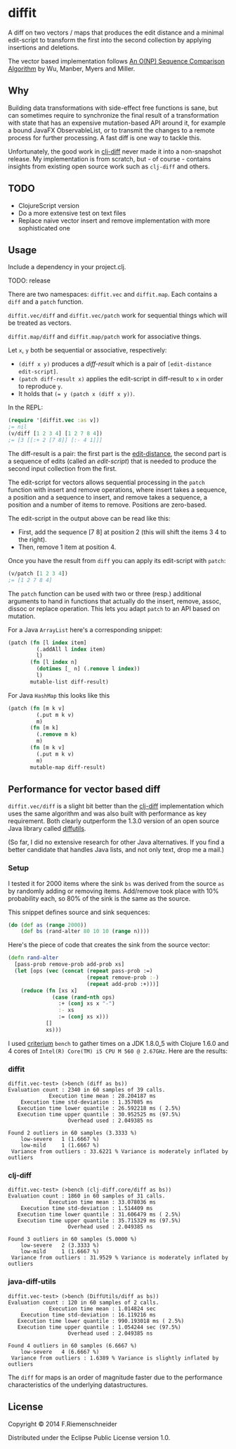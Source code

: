 # diffit

A diff on two vectors / maps that produces the edit distance and a
minimal edit-script to transform the first into the second collection
by applying insertions and deletions.

The vector based implementation follows
[An O(NP) Sequence Comparison Algorithm](http://www.itu.dk/stud/speciale/bepjea/xwebtex/litt/an-onp-sequence-comparison-algorithm.pdf)
by Wu, Manber, Myers and Miller.

## Why

Building data transformations with side-effect free functions is sane,
but can sometimes require to synchronize the final result of a
transformation with state that has an expensive mutation-based API
around it, for example a bound JavaFX ObservableList, or to transmit the
changes to a remote process for further processing. A fast diff is one
way to tackle this.

Unfortunately, the good work in
[clj-diff](https://github.com/brentonashworth/clj-diff) never made it
into a non-snapshot release. My implementation is from scratch, but - of
course - contains insights from existing open source work such as `clj-diff`
and others.

## TODO

* ClojureScript version
* Do a more extensive test on text files
* Replace naive vector insert and remove implementation with more sophisticated one

## Usage

Include a dependency in your project.clj.

TODO: release


There are two namespaces: `diffit.vec` and `diffit.map`. Each contains
a `diff` and a `patch` function.

`diffit.vec/diff` and `diffit.vec/patch` work for sequential things
which will be treated as vectors.

`diffit.map/diff` and `diffit.map/patch` work for associative things.

Let `x`, `y` both be sequential or associative, respectively:
 * `(diff x y)` produces a *diff-result* which is a pair of
   `[edit-distance edit-script]`.
 * `(patch diff-result x)` applies the edit-script in diff-result to
   `x` in order to reproduce `y`.
 * It holds that `(= y (patch x (diff x y))`.


In the REPL:

```clojure
(require '[diffit.vec :as v])
;= nil
(v/diff [1 2 3 4] [1 2 7 8 4])
;= [3 [[:+ 2 [7 8]] [:- 4 1]]]
```

The diff-result is a pair: the first part is the
[edit-distance](http://en.wikipedia.org/wiki/Edit_distance), the
second part is a sequence of edits (called an *edit-script*) that is
needed to produce the second input collection from the first.

The edit-script for vectors allows sequential processing in the
`patch` function with insert and remove operations, where insert takes
a sequence, a position and a sequence to insert, and remove takes a
sequence, a position and a number of items to remove. Positions are
zero-based.

The edit-script in the output above can be read like this:

* First, add the sequence [7 8] at position 2 (this will shift the items 3 4 to the right).
* Then, remove 1 item at position 4.

Once you have the result from `diff` you can apply its edit-script with `patch`:

```clojure
(v/patch [1 2 3 4])
;= [1 2 7 8 4]
```

The `patch` function can be used with two or three (resp.) additional
arguments to hand in functions that actually do the insert, remove,
assoc, dissoc or replace operation. This lets you adapt `patch` to an
API based on mutation.


For a Java `ArrayList` here's a corresponding snippet:

```clojure
(patch (fn [l index item]
		 (.addAll l index item)
		 l)
	   (fn [l index n]
		 (dotimes [_ n] (.remove l index))
		 l)
	   mutable-list	diff-result)
```

For Java `HashMap` this looks like this

```clojure
(patch (fn [m k v]
         (.put m k v)
         m)
       (fn [m k]
	     (.remove m k)
         m)
       (fn [m k v]
         (.put m k v)
         m)
       mutable-map diff-result)
```



## Performance for vector based diff

`diffit.vec/diff` is a slight bit better than the
[clj-diff](https://github.com/brentonashworth/clj-diff) implementation
which uses the same algorithm and was also built with performance as
key requirement. Both clearly outperform the 1.3.0 version of an open source
Java library called
[diffutils](https://code.google.com/p/java-diff-utils/).

(So far, I did no extensive research for other Java alternatives. If
you find a better candidate that handles Java lists, and not only
text, drop me a mail.)


### Setup

I tested it for 2000 items where the sink `bs` was derived from the source
`as` by randomly adding or removing items. Add/remove took place
with 10% probability each, so 80% of the sink is the same as the
source.

This snippet defines source and sink sequences:

```clojure
(do (def as (range 2000))
    (def bs (rand-alter 80 10 10 (range n))))
```

Here's the piece of code that creates the sink from the source vector:

```clojure
(defn rand-alter
  [pass-prob remove-prob add-prob xs]
  (let [ops (vec (concat (repeat pass-prob :=)
                         (repeat remove-prob :-)
                         (repeat add-prob :+)))]
    (reduce (fn [xs x]
              (case (rand-nth ops)
                :+ (conj xs x "-")
                :- xs
                := (conj xs x)))
            []
            xs)))
```


I used [criterium](https://github.com/hugoduncan/criterium) `bench` to
gather times on a JDK 1.8.0_5 with Clojure 1.6.0 and 4 cores of
`Intel(R) Core(TM) i5 CPU M 560 @ 2.67GHz`. Here are the results:

### diffit

```
diffit.vec-test> (>bench (diff as bs))
Evaluation count : 2340 in 60 samples of 39 calls.
             Execution time mean : 28.204187 ms
    Execution time std-deviation : 1.357085 ms
   Execution time lower quantile : 26.592218 ms ( 2.5%)
   Execution time upper quantile : 30.952525 ms (97.5%)
                   Overhead used : 2.049385 ns

Found 2 outliers in 60 samples (3.3333 %)
	low-severe	 1 (1.6667 %)
	low-mild	 1 (1.6667 %)
 Variance from outliers : 33.6221 % Variance is moderately inflated by outliers
```

### clj-diff

```
diffit.vec-test> (>bench (clj-diff.core/diff as bs))
Evaluation count : 1860 in 60 samples of 31 calls.
             Execution time mean : 33.078036 ms
    Execution time std-deviation : 1.514409 ms
   Execution time lower quantile : 31.606479 ms ( 2.5%)
   Execution time upper quantile : 35.715329 ms (97.5%)
                   Overhead used : 2.049385 ns

Found 3 outliers in 60 samples (5.0000 %)
	low-severe	 2 (3.3333 %)
	low-mild	 1 (1.6667 %)
 Variance from outliers : 31.9529 % Variance is moderately inflated by outliers
```

### java-diff-utils

```
diffit.vec-test> (>bench (DiffUtils/diff as bs))
Evaluation count : 120 in 60 samples of 2 calls.
             Execution time mean : 1.014824 sec
    Execution time std-deviation : 16.119216 ms
   Execution time lower quantile : 990.193018 ms ( 2.5%)
   Execution time upper quantile : 1.054244 sec (97.5%)
                   Overhead used : 2.049385 ns

Found 4 outliers in 60 samples (6.6667 %)
	low-severe	 4 (6.6667 %)
 Variance from outliers : 1.6389 % Variance is slightly inflated by outliers
```


The `diff` for maps is an order of magnitude faster due to the
performance characteristics of the underlying datastructures.


## License

Copyright © 2014 F.Riemenschneider

Distributed under the Eclipse Public License version 1.0.
